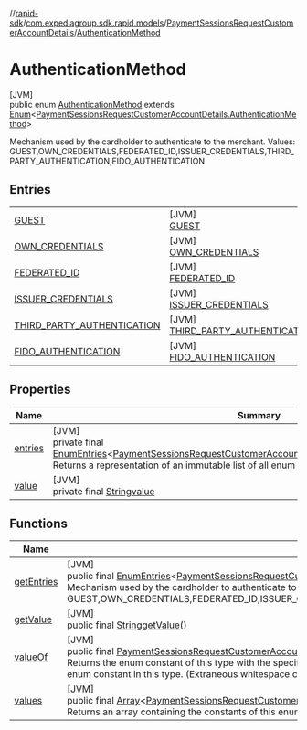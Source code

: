 //[rapid-sdk](../../../../index.md)/[com.expediagroup.sdk.rapid.models](../../index.md)/[PaymentSessionsRequestCustomerAccountDetails](../index.md)/[AuthenticationMethod](index.md)

# AuthenticationMethod

[JVM]\
public enum [AuthenticationMethod](index.md) extends [Enum](https://docs.oracle.com/javase/8/docs/api/java/lang/Enum.html)&lt;[PaymentSessionsRequestCustomerAccountDetails.AuthenticationMethod](index.md)&gt;

Mechanism used by the cardholder to authenticate to the merchant. Values: GUEST,OWN_CREDENTIALS,FEDERATED_ID,ISSUER_CREDENTIALS,THIRD_PARTY_AUTHENTICATION,FIDO_AUTHENTICATION

## Entries

| | |
|---|---|
| [GUEST](-g-u-e-s-t/index.md) | [JVM]<br>[GUEST](-g-u-e-s-t/index.md) |
| [OWN_CREDENTIALS](-o-w-n_-c-r-e-d-e-n-t-i-a-l-s/index.md) | [JVM]<br>[OWN_CREDENTIALS](-o-w-n_-c-r-e-d-e-n-t-i-a-l-s/index.md) |
| [FEDERATED_ID](-f-e-d-e-r-a-t-e-d_-i-d/index.md) | [JVM]<br>[FEDERATED_ID](-f-e-d-e-r-a-t-e-d_-i-d/index.md) |
| [ISSUER_CREDENTIALS](-i-s-s-u-e-r_-c-r-e-d-e-n-t-i-a-l-s/index.md) | [JVM]<br>[ISSUER_CREDENTIALS](-i-s-s-u-e-r_-c-r-e-d-e-n-t-i-a-l-s/index.md) |
| [THIRD_PARTY_AUTHENTICATION](-t-h-i-r-d_-p-a-r-t-y_-a-u-t-h-e-n-t-i-c-a-t-i-o-n/index.md) | [JVM]<br>[THIRD_PARTY_AUTHENTICATION](-t-h-i-r-d_-p-a-r-t-y_-a-u-t-h-e-n-t-i-c-a-t-i-o-n/index.md) |
| [FIDO_AUTHENTICATION](-f-i-d-o_-a-u-t-h-e-n-t-i-c-a-t-i-o-n/index.md) | [JVM]<br>[FIDO_AUTHENTICATION](-f-i-d-o_-a-u-t-h-e-n-t-i-c-a-t-i-o-n/index.md) |

## Properties

| Name | Summary |
|---|---|
| [entries](index.md#1305843709%2FProperties%2F700308213) | [JVM]<br>private final [EnumEntries](https://kotlinlang.org/api/latest/jvm/stdlib/kotlin.enums/-enum-entries/index.html)&lt;[PaymentSessionsRequestCustomerAccountDetails.AuthenticationMethod](index.md)&gt;[entries](index.md#1305843709%2FProperties%2F700308213)<br>Returns a representation of an immutable list of all enum entries, in the order they're declared. |
| [value](index.md#636653116%2FProperties%2F700308213) | [JVM]<br>private final [String](https://docs.oracle.com/javase/8/docs/api/java/lang/String.html)[value](index.md#636653116%2FProperties%2F700308213) |

## Functions

| Name | Summary |
|---|---|
| [getEntries](get-entries.md) | [JVM]<br>public final [EnumEntries](https://kotlinlang.org/api/latest/jvm/stdlib/kotlin.enums/-enum-entries/index.html)&lt;[PaymentSessionsRequestCustomerAccountDetails.AuthenticationMethod](index.md)&gt;[getEntries](get-entries.md)()<br>Mechanism used by the cardholder to authenticate to the merchant. Values: GUEST,OWN_CREDENTIALS,FEDERATED_ID,ISSUER_CREDENTIALS,THIRD_PARTY_AUTHENTICATION,FIDO_AUTHENTICATION |
| [getValue](get-value.md) | [JVM]<br>public final [String](https://docs.oracle.com/javase/8/docs/api/java/lang/String.html)[getValue](get-value.md)() |
| [valueOf](value-of.md) | [JVM]<br>public final [PaymentSessionsRequestCustomerAccountDetails.AuthenticationMethod](index.md)[valueOf](value-of.md)([String](https://docs.oracle.com/javase/8/docs/api/java/lang/String.html)value)<br>Returns the enum constant of this type with the specified name. The string must match exactly an identifier used to declare an enum constant in this type. (Extraneous whitespace characters are not permitted.) |
| [values](values.md) | [JVM]<br>public final [Array](https://kotlinlang.org/api/latest/jvm/stdlib/kotlin/-array/index.html)&lt;[PaymentSessionsRequestCustomerAccountDetails.AuthenticationMethod](index.md)&gt;[values](values.md)()<br>Returns an array containing the constants of this enum type, in the order they're declared. |
